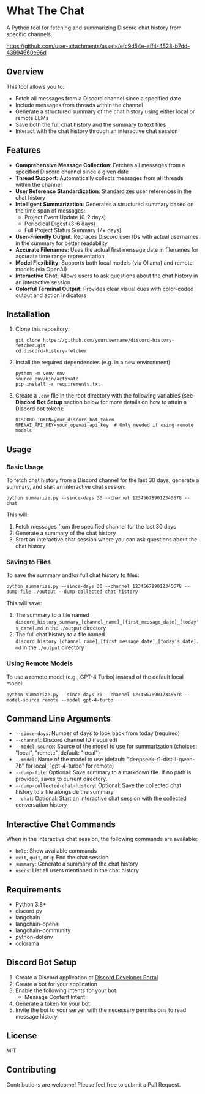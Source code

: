 # What The Chat

A Python tool for fetching and summarizing Discord chat history from specific channels.

https://github.com/user-attachments/assets/efc9d54e-eff4-4528-b7dd-43994660e96d

## Overview

This tool allows you to:
- Fetch all messages from a Discord channel since a specified date
- Include messages from threads within the channel
- Generate a structured summary of the chat history using either local or remote LLMs
- Save both the full chat history and the summary to text files
- Interact with the chat history through an interactive chat session

## Features

- **Comprehensive Message Collection**: Fetches all messages from a specified Discord channel since a given date
- **Thread Support**: Automatically collects messages from all threads within the channel
- **User Reference Standardization**: Standardizes user references in the chat history
- **Intelligent Summarization**: Generates a structured summary based on the time span of messages:
  - Project Event Update (0-2 days)
  - Periodical Digest (3-6 days)
  - Full Project Status Summary (7+ days)
- **User-Friendly Output**: Replaces Discord user IDs with actual usernames in the summary for better readability
- **Accurate Filenames**: Uses the actual first message date in filenames for accurate time range representation
- **Model Flexibility**: Supports both local models (via Ollama) and remote models (via OpenAI)
- **Interactive Chat**: Allows users to ask questions about the chat history in an interactive session
- **Colorful Terminal Output**: Provides clear visual cues with color-coded output and action indicators

## Installation

1. Clone this repository:
   ```
   git clone https://github.com/yourusername/discord-history-fetcher.git
   cd discord-history-fetcher
   ```

2. Install the required dependencies (e.g. in a new environment):
   ```
   python -m venv env
   source env/bin/activate
   pip install -r requirements.txt
   ```

3. Create a `.env` file in the root directory with the following variables (see **Discord Bot Setup** section below for more details on how to attain a Discord bot token):
   ```
   DISCORD_TOKEN=your_discord_bot_token
   OPENAI_API_KEY=your_openai_api_key  # Only needed if using remote models
   ```

## Usage

### Basic Usage

To fetch chat history from a Discord channel for the last 30 days, generate a summary, and start an interactive chat session:

```
python summarize.py --since-days 30 --channel 123456789012345678 --chat
```

This will:
1. Fetch messages from the specified channel for the last 30 days
2. Generate a summary of the chat history
3. Start an interactive chat session where you can ask questions about the chat history

### Saving to Files

To save the summary and/or full chat history to files:

```
python summarize.py --since-days 30 --channel 123456789012345678 --dump-file ./output --dump-collected-chat-history
```

This will save:
1. The summary to a file named `discord_history_summary_[channel_name]_[first_message_date]_[today's_date].md` in the `./output` directory
2. The full chat history to a file named `discord_history_[channel_name]_[first_message_date]_[today's_date].md` in the `./output` directory

### Using Remote Models

To use a remote model (e.g., GPT-4 Turbo) instead of the default local model:

```
python summarize.py --since-days 30 --channel 123456789012345678 --model-source remote --model gpt-4-turbo
```

## Command Line Arguments

- `--since-days`: Number of days to look back from today (required)
- `--channel`: Discord channel ID (required)
- `--model-source`: Source of the model to use for summarization (choices: "local", "remote", default: "local")
- `--model`: Name of the model to use (default: "deepseek-r1-distill-qwen-7b" for local, "gpt-4-turbo" for remote)
- `--dump-file`: Optional: Save summary to a markdown file. If no path is provided, saves to current directory.
- `--dump-collected-chat-history`: Optional: Save the collected chat history to a file alongside the summary
- `--chat`: Optional: Start an interactive chat session with the collected conversation history

## Interactive Chat Commands

When in the interactive chat session, the following commands are available:

- `help`: Show available commands
- `exit`, `quit`, or `q`: End the chat session
- `summary`: Generate a summary of the chat history
- `users`: List all users mentioned in the chat history

## Requirements

- Python 3.8+
- discord.py
- langchain
- langchain-openai
- langchain-community
- python-dotenv
- colorama

## Discord Bot Setup

1. Create a Discord application at [Discord Developer Portal](https://discord.com/developers/applications)
2. Create a bot for your application
3. Enable the following intents for your bot:
   - Message Content Intent
4. Generate a token for your bot
5. Invite the bot to your server with the necessary permissions to read message history

## License

MIT

## Contributing

Contributions are welcome! Please feel free to submit a Pull Request.
